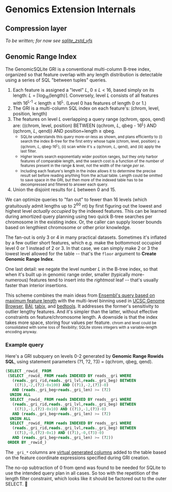 # Genomics Extension Internals

## Compression layer

*To be written; for now see [sqlite_zstd_vfs](https://github.com/mlin/sqlite_zstd_vfs)*

## Genomic Range Index

The GenomicSQLite GRI is a conventional multi-column B-tree index, organized so that feature overlap with any length distribution is detectable using a series of SQL "between tuples" queries. 

1. Each feature is assigned a "level" *L*, 0 &le; *L* &lt; 16, based simply on its length: *L* = ⌈log<sub>16</sub>(length)⌉. Conversely, level *L* consists of all features with 16<sup>L-1</sup> &lt; length &le; 16<sup>L</sup>. (Level 0 has features of length 0 or 1.)
2. The GRI is a multi-column SQL index on each feature's: (chrom, level, position, length)
3. The features on level *L* overlapping a query range (qchrom, qpos, qend) are: ((chrom, level, position) BETWEEN (qchrom, *L*, qbeg - 16<sup>*L*</sup>) AND (qchrom, *L*, qend)) AND position+length &ge; qbeg.
    * <small>SQLite understands this query more-or-less as shown, and plans efficiently to (i) search the index B-tree for the first entry whose tuple (chrom, level, position) &ge; (qchrom, *L*, qbeg-16<sup>*L*</sup>), (ii) scan while it's &le; (qchrom, *L*, qend), and (iii) apply the last filter.</small>
    * <small>Higher levels search exponentially wider position ranges, but they only harbor features of comparable length, and the search cost is a function of the number of features present in the range & level, not the width of the range *per se*.</small>
    * <small>Including each feature's length in the index allows it to determine the precise result set before reading anything from the actual table. Length could be omitted to save space in the GRI, but then more of the indexed table has to be decompressed and filtered to answer each query.</small>
4. Union the disjoint results for *L* between 0 and 15.

We can optimize queries to "fan out" to fewer than 16 levels (which gratuitously admit lengths up to 2<sup>60</sup> nt) by first figuring out the lowest and highest level *actually occupied* by the indexed features. This can be learned during amortized query planning using two quick B-tree searches per chromosome in the existing index. Or, the caller can supply looser bounds based on lengthiest chromosome or other prior knowledge.

The fan-out is only 3 or 4 in many practical datasets. Sometimes it's inflated by a few outlier short features, which e.g. make the bottommost occupied level 0 or 1 instead of 2 or 3. In that case, we can simply make 2 or 3 the lowest level allowed for the table -- that's the `floor` argument to **Create Genomic Range Index**.

One last detail: we negate the level number *L* in the B-tree index, so that when it's built up in genomic range order, smaller (typically more-numerous) features tend to insert into the *rightmost* leaf -- that's usually faster than interior insertions.

This scheme combines the main ideas from [Ensembl's query based on maximum feature length](https://dx.doi.org/10.1093%2Fdatabase%2Fbax020) with the multi-level binning used in [UCSC Genome Browser](https://genome.cshlp.org/content/12/6/996.full), [BAI](https://dx.doi.org/10.1093%2Fbioinformatics%2Fbtp352), [tabix](https://doi.org/10.1093/bioinformatics/btq671), and [bedtools](https://dx.doi.org/10.1093%2Fbioinformatics%2Fbtq033). It addresses the former's sensitivity to outlier lengthy features. And it's simpler than the latter, without effective constraints on feature/chromosome length. A downside is that the index takes more space, storing four values per feature. <small>chrom and level could be consolidated with some loss of flexibility; SQLite stores integers with a variable-length encoding anyway.</small>

### Example query

Here's a GRI subquery on levels 0-2 generated by **Genomic Range Rowids SQL**, using statement parameters (?1, ?2, ?3) = (qchrom, qbeg, qend).

```sql
(SELECT _rowid_ FROM
 (SELECT _rowid_ FROM reads INDEXED BY reads__gri WHERE
   (reads._gri_rid,reads._gri_lvl,reads._gri_beg) BETWEEN
    ((?1),-2,(?2)-0x100) AND ((?1),-2,(?3)-0)
   AND (reads._gri_beg+reads._gri_len) >= (?2)
  UNION ALL
  SELECT _rowid_ FROM reads INDEXED BY reads__gri WHERE
   (reads._gri_rid,reads._gri_lvl,reads._gri_beg) BETWEEN
    ((?1),-1,(?2)-0x10) AND ((?1),-1,(?3)-0)
   AND (reads._gri_beg+reads._gri_len) >= (?2)
  UNION ALL
  SELECT _rowid_ FROM reads INDEXED BY reads__gri WHERE
   (reads._gri_rid,reads._gri_lvl,reads._gri_beg) BETWEEN
    ((?1),-0,(?2)-0x1) AND ((?1),-0,(?3)-0)
   AND (reads._gri_beg+reads._gri_len) >= (?2))
 ORDER BY _rowid_)
```

The `_gri_*` columns are [virtual generated columns](https://sqlite.org/gencol.html) added to the table based on the feature coordinate expressions specified during GRI creation.

The no-op subtraction of 0 from qend was found to be needed for SQLite to use the intended query plan in all cases. So too with the repetition of the length filter constraint, which looks like it should be factored out to the outer SELECT. 🤷
